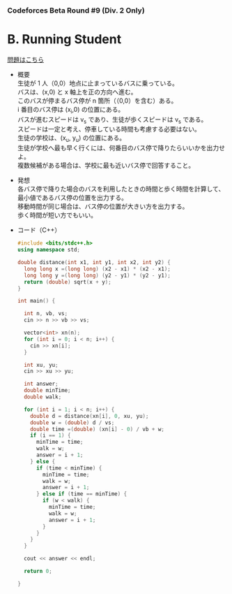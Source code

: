 ### Codeforces Beta Round #9 (Div. 2 Only)

# B. Running Student

  [問題はこちら](https://codeforces.com/problemset/problem/9/B)

- 概要<br>
  生徒が 1 人（0,0）地点に止まっているバスに乗っている。<br>
  バスは、(x,0) と x 軸上を正の方向へ進む。<br>
  このバスが停まるバス停が n 箇所（（0,0）を含む）ある。<br>
  i 番目のバス停は (x<sub>i</sub>,0) の位置にある。<br>
  バスが進むスピードは v<sub>s</sub> であり、生徒が歩くスピードは v<sub>s</sub> である。<br>
  スピードは一定と考え、停車している時間も考慮する必要はない。<br>
  生徒の学校は、(x<sub>u</sub>, y<sub>u</sub>) の位置にある。<br>
  生徒が学校へ最も早く行くには、何番目のバス停で降りたらいいかを出力せよ。<br>
  複数候補がある場合は、学校に最も近いバス停で回答すること。


- 発想<br>
  各バス停で降りた場合のバスを利用したときの時間と歩く時間を計算して、最小値であるバス停の位置を出力する。<br>
  移動時間が同じ場合は、バス停の位置が大きい方を出力する。<br>
  歩く時間が短い方でもいい。


- コード（C++）

  ```cpp
  #include <bits/stdc++.h>
  using namespace std;

  double distance(int x1, int y1, int x2, int y2) {
    long long x =(long long) (x2 - x1) * (x2 - x1);
    long long y =(long long) (y2 - y1) * (y2 - y1);
    return (double) sqrt(x + y);
  }

  int main() {

    int n, vb, vs;
    cin >> n >> vb >> vs;

    vector<int> xn(n);
    for (int i = 0; i < n; i++) {
      cin >> xn[i];
    }

    int xu, yu;
    cin >> xu >> yu;

    int answer;
    double minTime;
    double walk;

    for (int i = 1; i < n; i++) {
      double d = distance(xn[i], 0, xu, yu);
      double w = (double) d / vs;
      double time =(double) (xn[i] - 0) / vb + w;
      if (i == 1) {
        minTime = time;
        walk = w;
        answer = i + 1;
      } else {
        if (time < minTime) {
          minTime = time;
          walk = w;
          answer = i + 1;
        } else if (time == minTime) {
          if (w < walk) {
            minTime = time;
            walk = w;
            answer = i + 1;
          }
        }
      }
    }

    cout << answer << endl;

    return 0;

  }
  ```
